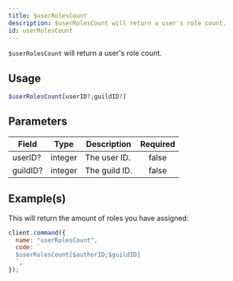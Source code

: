 ```yaml
---
title: $userRolesCount
description: $userRolesCount will return a user's role count.
id: userRolesCount
---
```


`$userRolesCount` will return a user's role count.

## Usage

```php
$userRolesCount[userID?;guildID?]
```

## Parameters

| Field    | Type    | Description   | Required |
| -------- | ------- | ------------- | :------: |
| userID?  | integer | The user ID.  |  false   |
| guildID? | integer | The guild ID. |  false   |

## Example(s)

This will return the amount of roles you have assigned:

```javascript
client.command({
  name: "userRolesCount",
  code: `
  $userRolesCount[$authorID;$guildID]
  `,
});
```
